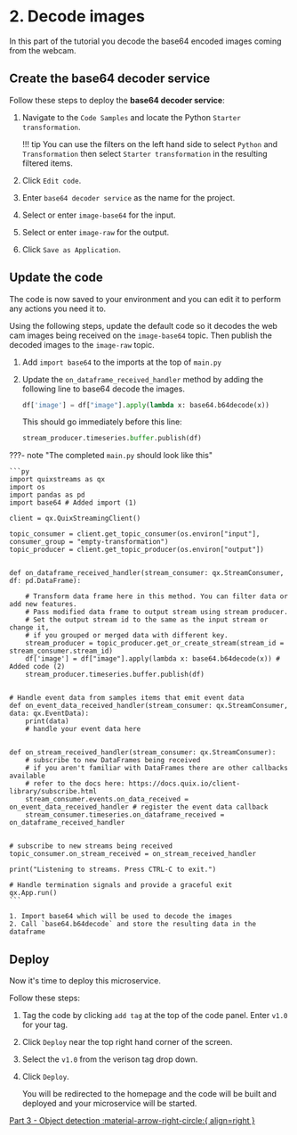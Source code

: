 # 2. Decode images

In this part of the tutorial you decode the base64 encoded images coming from the webcam.

## Create the base64 decoder service

Follow these steps to deploy the **base64 decoder service**:

1.  Navigate to the `Code Samples` and locate the Python `Starter transformation`.

    !!! tip
        You can use the filters on the left hand side to select `Python` and `Transformation` then select `Starter transformation` in the resulting filtered items.

2.  Click `Edit code`.

3.  Enter `base64 decoder service` as the name for the project.

4.  Select or enter `image-base64` for the input.

5.  Select or enter `image-raw` for the output.

6.  Click `Save as Application`.


## Update the code

The code is now saved to your environment and you can edit it to perform any actions you need it to.

Using the following steps, update the default code so it decodes the web cam images being received on the `image-base64` topic. Then publish the decoded images to the `image-raw` topic.

1.  Add `import base64` to the imports at the top of `main.py`

2.  Update the `on_dataframe_received_handler` method by adding the following line to base64 decode the images.

    ```py
    df['image'] = df["image"].apply(lambda x: base64.b64decode(x))
    ```

    This should go immediately before this line:

    ```py
    stream_producer.timeseries.buffer.publish(df)
    ```

???- note "The completed `main.py` should look like this"

    ```py
    import quixstreams as qx
    import os
    import pandas as pd
    import base64 # Added import (1)

    client = qx.QuixStreamingClient()

    topic_consumer = client.get_topic_consumer(os.environ["input"], consumer_group = "empty-transformation")
    topic_producer = client.get_topic_producer(os.environ["output"])


    def on_dataframe_received_handler(stream_consumer: qx.StreamConsumer, df: pd.DataFrame):

        # Transform data frame here in this method. You can filter data or add new features.
        # Pass modified data frame to output stream using stream producer.
        # Set the output stream id to the same as the input stream or change it,
        # if you grouped or merged data with different key.
        stream_producer = topic_producer.get_or_create_stream(stream_id = stream_consumer.stream_id)
        df['image'] = df["image"].apply(lambda x: base64.b64decode(x)) # Added code (2)
        stream_producer.timeseries.buffer.publish(df)


    # Handle event data from samples items that emit event data
    def on_event_data_received_handler(stream_consumer: qx.StreamConsumer, data: qx.EventData):
        print(data)
        # handle your event data here


    def on_stream_received_handler(stream_consumer: qx.StreamConsumer):
        # subscribe to new DataFrames being received
        # if you aren't familiar with DataFrames there are other callbacks available
        # refer to the docs here: https://docs.quix.io/client-library/subscribe.html
        stream_consumer.events.on_data_received = on_event_data_received_handler # register the event data callback
        stream_consumer.timeseries.on_dataframe_received = on_dataframe_received_handler


    # subscribe to new streams being received
    topic_consumer.on_stream_received = on_stream_received_handler

    print("Listening to streams. Press CTRL-C to exit.")

    # Handle termination signals and provide a graceful exit
    qx.App.run()
    ```

    1. Import base64 which will be used to decode the images
    2. Call `base64.b64decode` and store the resulting data in the dataframe


## Deploy

Now it's time to deploy this microservice.

Follow these steps:

1.  Tag the code by clicking `add tag` at the top of the code panel. Enter `v1.0` for your tag.

1. Click `Deploy` near the top right hand corner of the screen.

2. Select the `v1.0` from the verison tag drop down.

3. Click `Deploy`.

    You will be redirected to the homepage and the code will be built and deployed and your microservice will be started.


[Part 3 - Object detection :material-arrow-right-circle:{ align=right }](object-detection.md)